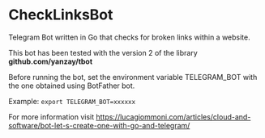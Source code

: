# CheckLinksBot

Telegram Bot written in Go that checks for broken links within a website.

This bot has been tested with the version 2 of the library **github.com/yanzay/tbot**

Before running the bot, set the environment variable TELEGRAM_BOT with the one obtained using BotFather bot.

Example: `export TELEGRAM_BOT=xxxxxx`

For more information visit https://lucagiommoni.com/articles/cloud-and-software/bot-let-s-create-one-with-go-and-telegram/